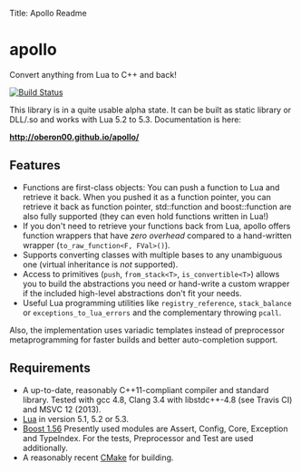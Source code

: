 Title: Apollo Readme  

# apollo
Convert anything from Lua to C++ and back!

[![Build Status](https://travis-ci.org/Oberon00/apollo.svg?branch=master)](https://travis-ci.org/Oberon00/apollo)

This library is in a quite usable alpha state. It can be built as static library
or DLL/.so and works with Lua 5.2 to 5.3. Documentation is here:

**http://oberon00.github.io/apollo/**


## Features

* Functions are first-class objects: You can push a function to Lua and retrieve
  it back. When you pushed it as a function pointer, you can retrieve it back as
  function pointer, std::function and boost::function are also fully supported
  (they can even hold functions written in Lua!)
* If you don't need to retrieve your functions back from Lua, apollo offers
  function wrappers that have *zero overhead* compared to a hand-written
  wrapper (`to_raw_function<F, FVal>()`).
* Supports converting classes with multiple bases to any unambiguous one
  (virtual inheritance is *not* supported).
* Access to primitives (`push`, `from_stack<T>`, `is_convertible<T>`) allows you
  to build the abstractions you need or hand-write a custom wrapper if the
  included high-level abstractions don't fit your needs.
* Useful Lua programming utilities like `registry_reference`, `stack_balance` or
  `exceptions_to_lua_errors` and the complementary throwing `pcall`.

Also, the implementation uses variadic templates instead of preprocessor
metaprogramming for faster builds and better auto-completion support.


## Requirements

* A up-to-date, reasonably C++11-compliant compiler and standard library. Tested
  with gcc 4.8, Clang 3.4 with libstdc++-4.8 (see Travis CI) and MSVC 12 (2013).
* [Lua](http://lua.org) in version 5.1, 5.2 or 5.3.
* [Boost 1.56](http://boost.org) Presently used modules are Assert, Config,
  Core, Exception and TypeIndex. For the tests, Preprocessor and Test are used
  additionally.
* A reasonably recent [CMake](http://cmake.org) for building.
